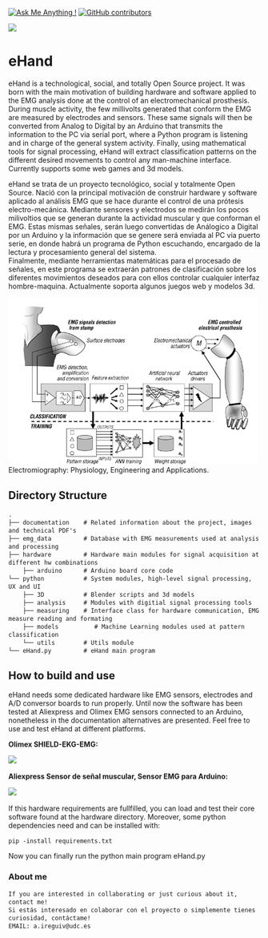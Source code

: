 [![Ask Me Anything !](https://img.shields.io/badge/Ask%20me-anything-1abc9c.svg)](https://www.linkedin.com/in/aireguivalcarcel/)
[![GitHub contributors](https://img.shields.io/badge/-contributors-blue)](https://github.com/aleir97/ehand/graphs/contributors/)

<html>
  <head>
    <img src="https://1000marcas.net/wp-content/uploads/2019/12/UDC-emblema.jpg" high="300" width="500" class="center">
  </head>
</html>


# eHand
eHand is a technological, social, and totally Open Source project. It was born with the main motivation of building hardware and software applied to the EMG analysis done at the control of an electromechanical prosthesis.
During muscle activity, the few millivolts generated that conform the EMG are measured by electrodes and sensors. These same signals will then be converted from Analog to Digital by an Arduino that transmits the information to the PC via serial port, where a Python program is listening and in charge of the general system activity.
Finally, using mathematical tools for signal processing, eHand will extract classification patterns on the different desired movements to control any man-machine interface. Currently supports some web games and 3d models.

eHand se trata de un proyecto tecnológico, social y totalmente Open Source. Nació con la principal motivación de construir hardware y software aplicado al análisis EMG que se hace durante el control de una prótesis electro-mecánica.
Mediante sensores y electrodos se medirán los pocos milivoltios que se generan durante la actividad muscular y que conforman el EMG. Estas mismas señales, serán luego convertidas de Análogico a Digital por un Arduino y la información que se genere será enviada al PC via puerto serie, en donde habrá un programa de Python escuchando, encargado de la lectura y procesamiento general del sistema.\
Finalmente, mediante herramientas matemáticas para el procesado de señales, en este programa se extraerán patrones de clasificación sobre los diferentes movimientos deseados para con ellos controlar cualquier interfaz hombre-maquina. Actualmente soporta algunos juegos web y modelos 3d. 


<html>
  <head>
    <img src="https://github.com/aleir97/eHand/blob/master/documentation/misce/prostheses_general_architecture.png" high="300" width="500" class="center">
	<figcaption> Electromiography: Physiology, Engineering and Applications. </figcaption>
  </head>
</html>

Directory Structure
------
    .
    ├── documentation    # Related information about the project, images and technical PDF's
    ├── emg_data         # Database with EMG measurements used at analysis and processing
    ├── hardware         # Hardware main modules for signal acquisition at different hw combinations
        ├── arduino      # Arduino board core code
    └── python           # System modules, high-level signal processing, UX and UI
        ├── 3D           # Blender scripts and 3d models 
        ├── analysis     # Modules with digitial signal processing tools 
        ├── measuring    # Interface class for hardware communication, EMG measure reading and formating
        ├── models      	# Machine Learning modules used at pattern classification 
        └── utils        # Utils module
    └── eHand.py         # eHand main program


How to build and use
------
eHand needs some dedicated hardware like EMG sensors, electrodes and A/D conversor boards to run properly. Until now the software has been tested at Aliexpress and Olimex EMG sensors connected to an Arduino, nonetheless in the documentation
alternatives are presented. Feel free to use and test eHand at different platforms.
 
**Olimex SHIELD-EKG-EMG:**
<html>
  <head>
    <img src="https://www.olimex.com/Products/Duino/Shields/SHIELD-EKG-EMG/images/thumbs/310x230/SHIELD-EKG-EMG-01.jpg" high="150" width="400" onclick="">
  </head>
</html>

**Aliexpress Sensor de señal muscular, Sensor EMG para Arduino:**
<html>
  <head>
    <img src="https://ae01.alicdn.com/kf/HTB1CWTKayzxK1RkSnaVq6xn9VXaA.jpg" high="150" width="400" onclick="">
  </head>
</html>

If this hardware requirements are fullfilled, you can load and test their core software found at the hardware directory. Moreover, some python dependencies need and can be installed with:

```console
pip -install requirements.txt 
```

Now you can finally run the python main program eHand.py

### About me
    If you are interested in collaborating or just curious about it, contact me!
    Si estás interesado en colaborar con el proyecto o simplemente tienes curiosidad, contáctame!
    EMAIL: a.ireguiv@udc.es
    


